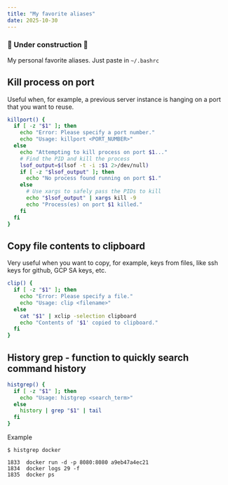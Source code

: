 ```yaml
---
title: "My favorite aliases"
date: 2025-10-30
---
```


### 🚧 Under construction 🚧


My personal favorite aliases. Just paste in `~/.bashrc`

## Kill process on port

Useful when, for example, a previous server instance is hanging on a port that you want to reuse.

```bash
killport() {
  if [ -z "$1" ]; then
    echo "Error: Please specify a port number."
    echo "Usage: killport <PORT_NUMBER>"
  else
    echo "Attempting to kill process on port $1..."
    # Find the PID and kill the process
    lsof_output=$(lsof -t -i :$1 2>/dev/null)
    if [ -z "$lsof_output" ]; then
      echo "No process found running on port $1."
    else
      # Use xargs to safely pass the PIDs to kill
      echo "$lsof_output" | xargs kill -9
      echo "Process(es) on port $1 killed."
    fi
  fi
}
```

## Copy file contents to clipboard

Very useful when you want to copy, for example, keys from files, like ssh keys for github, GCP SA keys, etc.

```bash
clip() {
  if [ -z "$1" ]; then
    echo "Error: Please specify a file."
    echo "Usage: clip <filename>"
  else
    cat "$1" | xclip -selection clipboard
    echo "Contents of '$1' copied to clipboard."
  fi
}
```

## History grep - function to quickly search command history

```bash
histgrep() {
  if [ -z "$1" ]; then
    echo "Usage: histgrep <search_term>"
  else
    history | grep "$1" | tail
  fi
}
```

Example

```
$ histgrep docker

1833  docker run -d -p 8080:8080 a9eb47a4ec21
1834  docker logs 29 -f
1835  docker ps
```